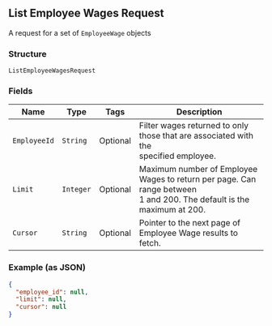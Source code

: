 ## List Employee Wages Request

A request for a set of `EmployeeWage` objects

### Structure

`ListEmployeeWagesRequest`

### Fields

| Name | Type | Tags | Description |
|  --- | --- | --- | --- |
| `EmployeeId` | `String` | Optional | Filter wages returned to only those that are associated with the<br>specified employee. |
| `Limit` | `Integer` | Optional | Maximum number of Employee Wages to return per page. Can range between<br>1 and 200. The default is the maximum at 200. |
| `Cursor` | `String` | Optional | Pointer to the next page of Employee Wage results to fetch. |

### Example (as JSON)

```json
{
  "employee_id": null,
  "limit": null,
  "cursor": null
}
```

